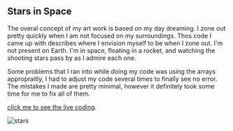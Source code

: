 ## Stars in Space


The overal concept of my art work is based on my day dreaming. I zone out pretty quickly when I am not focused on my surroundings. Thos code I came up with describes where I envision myself to be when I zone out. I'm not present on Earth. I'm in space, floating in a rocket, and watching the shooting stars pass by as I admire each one.

Some problems that I ran into while doing my code was using the arrays appropraitly, I had to adjust my code several times to finally see no error. The mistakes I made are pretty minimal, however it definitely took some time for me to fix all of them. 

[click me to see the live coding](https://editor.p5js.org/shamsasaeed/sketches/hZ_qv11Jb).

![stars](https://github.com/shamsasaeed/ssa8778/blob/main/stars.png)
